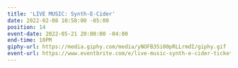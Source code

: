 ```yaml
---
title: 'LIVE MUSIC: Synth-E-Cider'
date: 2022-02-08 10:58:00 -05:00
position: 14
event-date: 2022-05-21 20:00:00 -04:00
end-time: 10PM
giphy-url: https://media.giphy.com/media/yNOFB35i00pRLLrmdI/giphy.gif
event-url: https://www.eventbrite.com/e/live-music-synth-e-cider-tickets-311897552977
---
```


